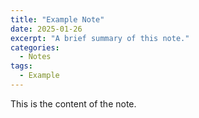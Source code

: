 ```yaml
---
title: "Example Note"
date: 2025-01-26
excerpt: "A brief summary of this note."
categories:
  - Notes
tags:
  - Example
---
```

This is the content of the note.